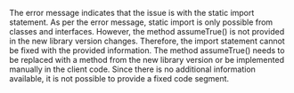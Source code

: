 The error message indicates that the issue is with the static import statement. As per the error message, static import is only possible from classes and interfaces. However, the method assumeTrue() is not provided in the new library version changes. Therefore, the import statement cannot be fixed with the provided information. The method assumeTrue() needs to be replaced with a method from the new library version or be implemented manually in the client code. Since there is no additional information available, it is not possible to provide a fixed code segment.
